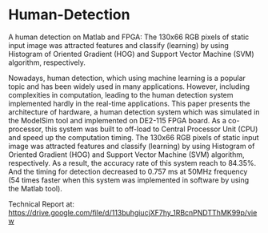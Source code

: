 # Human-Detection
A human detection on Matlab and FPGA: The 130x66 RGB pixels of static input image was attracted features and classify (learning) by using Histogram of Oriented Gradient (HOG) and Support Vector Machine (SVM) algorithm, respectively.


Nowadays, human detection, which using machine learning is a popular topic and has been widely used in many applications. However, including complexities in computation, leading to the human detection system implemented hardly in the real-time applications. This paper presents the architecture of hardware, a human detection system which was simulated in the ModelSim tool and implemented on DE2-115 FPGA board. As a co-processor, this system was built to off-load to Central Processor Unit (CPU) and speed up the computation timing. The 130x66 RGB pixels of static input image was attracted features and classify (learning) by using Histogram of Oriented Gradient (HOG) and Support Vector Machine (SVM) algorithm, respectively. As a result, the accuracy rate of this system reach to 84.35%. And the timing for detection decreased to 0.757 ms at 50MHz frequency (54 times faster when this system was implemented in software by using the Matlab tool).

Technical Report at: https://drive.google.com/file/d/113buhgiucjXF7hy_1RBcnPNDTThMK99p/view
